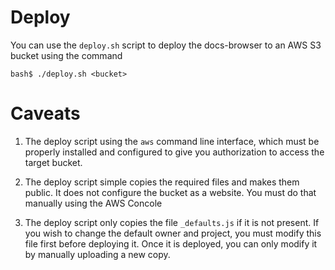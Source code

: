 # Deploy

You can use the `deploy.sh` script to deploy the docs-browser to an AWS S3 bucket using the command
~~~
bash$ ./deploy.sh <bucket>
~~~

# Caveats

1. The deploy script using the `aws` command line interface, which must be properly installed and configured to give you authorization to access the target bucket.

2. The deploy script simple copies the required files and makes them public. It does not configure the bucket as a website.  You must do that manually using the AWS Concole

3. The deploy script only copies the file `_defaults.js` if it is not present.  If you wish to change the default owner and project, you must modify this file first before deploying it.  Once it is deployed, you can only modify it by manually uploading a new copy.
